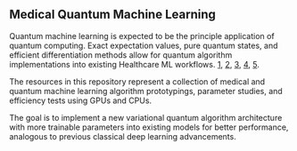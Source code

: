 ## Medical Quantum Machine Learning
Quantum machine learning is expected to be the principle application of quantum computing. Exact expectation values, pure quantum states, and efficient differentiation methods allow for quantum algorithm implementations into existing Healthcare ML workflows. [1](https://en.m.wikipedia.org/wiki/Quantum_machine_learning), [2](https://virtuemarketresearch.com/report/quantum-machine-learning-market), [3](https://blogs.nvidia.com/blog/2023/09/12/quantum-supercomputers-pennylane/), [4](https://www.tomshardware.com/news/research-single-gpu-systems-will-continue-to-beat-quantum-computers-for-a-while), [5](https://arxiv.org/pdf/2308.11269v2.pdf).

The resources in this repository represent a collection of medical and quantum machine learning algorithm prototypings, parameter studies, and efficiency tests using GPUs and CPUs.

The goal is to implement a new variational quantum algorithm architecture with more trainable parameters into existing models for better performance, analogous to previous classical deep learning advancements.
